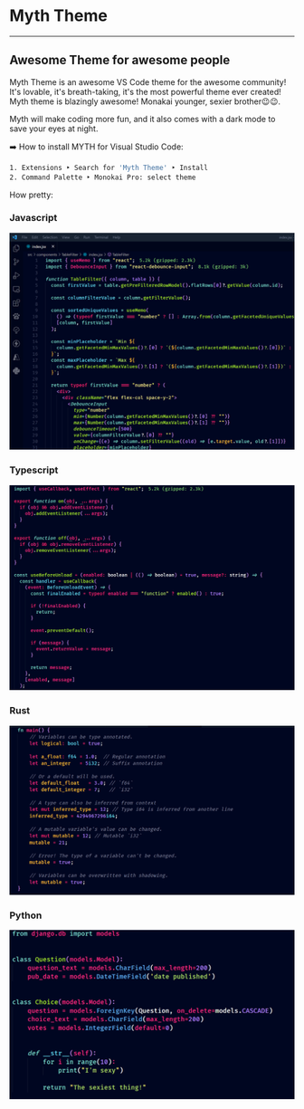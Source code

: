 # Myth Theme

------------

## Awesome Theme for awesome people

Myth Theme is an awesome VS Code theme for the awesome community! It's lovable, it's breath-taking, it's the most powerful theme ever created!
Myth theme is blazingly awesome! Monakai younger, sexier brother😉😉.

Myth will make coding more fun, and it also comes with a dark mode to save your eyes at night.

➡️ How to install MYTH for Visual Studio Code:

```bash
1. Extensions ‣ Search for 'Myth Theme' ‣ Install
2. Command Palette ‣ Monokai Pro: select theme
```

How pretty:

### Javascript

![myth](./images/myth.png "Awesome Myths")

### Typescript

![myth](./images/typescript.png "Awesome Myths")

### Rust

![myth](./images/rust.png "Awesome Myths")

### Python

![myth](./images/python.png "Awesome Myths")
